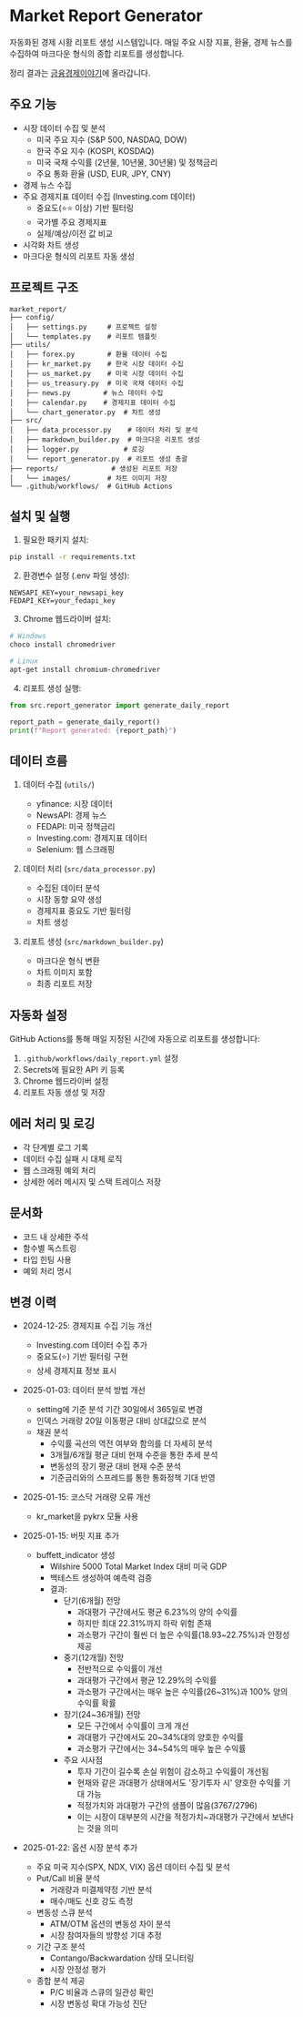 # Market Report Generator

자동화된 경제 시황 리포트 생성 시스템입니다. 매일 주요 시장 지표, 환율, 경제 뉴스를 수집하여 마크다운 형식의 종합 리포트를 생성합니다.

정리 결과는 [금융경제이야기](https://storyofeconomy.tistory.com/)에 올라갑니다.

## 주요 기능

- 시장 데이터 수집 및 분석
  - 미국 주요 지수 (S&P 500, NASDAQ, DOW)
  - 한국 주요 지수 (KOSPI, KOSDAQ)
  - 미국 국채 수익률 (2년물, 10년물, 30년물) 및 정책금리
  - 주요 통화 환율 (USD, EUR, JPY, CNY)
- 경제 뉴스 수집
- 주요 경제지표 데이터 수집 (Investing.com 데이터)
  - 중요도(⭐⭐ 이상) 기반 필터링
  - 국가별 주요 경제지표
  - 실제/예상/이전 값 비교
- 시각화 차트 생성
- 마크다운 형식의 리포트 자동 생성

## 프로젝트 구조

```
market_report/
├── config/
│   ├── settings.py     # 프로젝트 설정
│   └── templates.py    # 리포트 템플릿
├── utils/
│   ├── forex.py        # 환율 데이터 수집
│   ├── kr_market.py    # 한국 시장 데이터 수집
│   ├── us_market.py    # 미국 시장 데이터 수집
│   ├── us_treasury.py  # 미국 국채 데이터 수집
│   ├── news.py        # 뉴스 데이터 수집
│   ├── calendar.py    # 경제지표 데이터 수집
│   └── chart_generator.py  # 차트 생성
├── src/
│   ├── data_processor.py    # 데이터 처리 및 분석
│   ├── markdown_builder.py  # 마크다운 리포트 생성
│   ├── logger.py           # 로깅
│   └── report_generator.py  # 리포트 생성 총괄
├── reports/             # 생성된 리포트 저장
│   └── images/         # 차트 이미지 저장
└── .github/workflows/  # GitHub Actions
```

## 설치 및 실행

1. 필요한 패키지 설치:
```bash
pip install -r requirements.txt
```

2. 환경변수 설정 (.env 파일 생성):
```
NEWSAPI_KEY=your_newsapi_key
FEDAPI_KEY=your_fedapi_key
```

3. Chrome 웹드라이버 설치:
```bash
# Windows
choco install chromedriver

# Linux
apt-get install chromium-chromedriver
```

4. 리포트 생성 실행:
```python
from src.report_generator import generate_daily_report

report_path = generate_daily_report()
print(f"Report generated: {report_path}")
```

## 데이터 흐름

1. 데이터 수집 (`utils/`)
   - yfinance: 시장 데이터
   - NewsAPI: 경제 뉴스
   - FEDAPI: 미국 정책금리
   - Investing.com: 경제지표 데이터
   - Selenium: 웹 스크래핑

2. 데이터 처리 (`src/data_processor.py`)
   - 수집된 데이터 분석
   - 시장 동향 요약 생성
   - 경제지표 중요도 기반 필터링
   - 차트 생성

3. 리포트 생성 (`src/markdown_builder.py`)
   - 마크다운 형식 변환
   - 차트 이미지 포함
   - 최종 리포트 저장

## 자동화 설정

GitHub Actions를 통해 매일 지정된 시간에 자동으로 리포트를 생성합니다:

1. `.github/workflows/daily_report.yml` 설정
2. Secrets에 필요한 API 키 등록
3. Chrome 웹드라이버 설정
4. 리포트 자동 생성 및 저장

## 에러 처리 및 로깅

- 각 단계별 로그 기록
- 데이터 수집 실패 시 대체 로직
- 웹 스크래핑 예외 처리
- 상세한 에러 메시지 및 스택 트레이스 저장

## 문서화

- 코드 내 상세한 주석
- 함수별 독스트링
- 타입 힌팅 사용
- 예외 처리 명시

## 변경 이력

- 2024-12-25: 경제지표 수집 기능 개선
   - Investing.com 데이터 수집 추가
   - 중요도(⭐) 기반 필터링 구현
   - 상세 경제지표 정보 표시

- 2025-01-03: 데이터 분석 방법 개선
   - setting에 기준 분석 기간 30일에서 365일로 변경
   - 인덱스 거래량  20일 이동평균 대비 상대값으로 분석
   - 채권 분석
      - 수익률 곡선의 역전 여부와 함의를 더 자세히 분석
      - 3개월/6개월 평균 대비 현재 수준을 통한 추세 분석
      - 변동성의 장기 평균 대비 현재 수준 분석
      - 기준금리와의 스프레드를 통한 통화정책 기대 반영

- 2025-01-15: 코스닥 거래량 오류 개선
   - kr_market을 pykrx 모듈 사용

- 2025-01-15: 버핏 지표 추가
   - buffett_indicator 생성
      - Wilshire 5000 Total Market Index 대비 미국 GDP
      - 백테스트 생성하여 예측력 검증
      - 결과:
         - 단기(6개월) 전망
            - 과대평가 구간에서도 평균 6.23%의 양의 수익률
            - 하지만 최대 22.31%까지 하락 위험 존재
            - 과소평가 구간이 훨씬 더 높은 수익률(18.93~22.75%)과 안정성 제공
         - 중기(12개월) 전망
            - 전반적으로 수익률이 개선
            - 과대평가 구간에서 평균 12.29%의 수익률
            - 과소평가 구간에서는 매우 높은 수익률(26~31%)과 100% 양의 수익률 확률
         - 장기(24~36개월) 전망
            - 모든 구간에서 수익률이 크게 개선
            - 과대평가 구간에서도 20~34%대의 양호한 수익률
            - 과소평가 구간에서는 34~54%의 매우 높은 수익률
         - 주요 시사점
            - 투자 기간이 길수록 손실 위험이 감소하고 수익률이 개선됨
            - 현재와 같은 과대평가 상태에서도 '장기투자 시' 양호한 수익률 기대 가능
            - 적정가치와 과대평가 구간의 샘플이 많음(3767/2796)
            - 이는 시장이 대부분의 시간을 적정가치~과대평가 구간에서 보낸다는 것을 의미

- 2025-01-22: 옵션 시장 분석 추가
   - 주요 미국 지수(SPX, NDX, VIX) 옵션 데이터 수집 및 분석
   - Put/Call 비율 분석
      - 거래량과 미결제약정 기반 분석
      - 매수/매도 신호 강도 측정
   - 변동성 스큐 분석
      - ATM/OTM 옵션의 변동성 차이 분석
      - 시장 참여자들의 방향성 기대 추정
   - 기간 구조 분석
      - Contango/Backwardation 상태 모니터링
      - 시장 안정성 평가
   - 종합 분석 제공
      - P/C 비율과 스큐의 일관성 확인
      - 시장 변동성 확대 가능성 진단